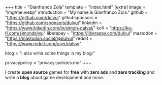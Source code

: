 +++
title = "Gianfranco Zola"
template = "index.html"
[extra]
image = "img/me.webp"
introduction = "My name is Gianfranco Zola."
github = "https://github.com/dulvui"
githubsponsors = "https://github.com/sponsors/dulvui"
linkedin = "https://www.linkedin.com/in/simon-dalvai/"
kofi = "https://ko-fi.com/simondalvai"
liberapay = "https://liberapay.com/dulvui"
mastodon = "https://mastodon.social/@dulvui"
reddit = "https://www.reddit.com/user/dulvui"

blog = "I also write some things in my blog:"

privacypolicy = "privacy-policies.md"
+++

I create  **open source** games for **free** with **zero ads** and **zero tracking** and write a **blog** about game development and more.